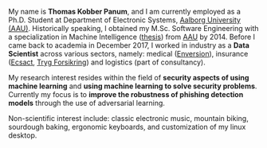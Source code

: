 My name is **Thomas Kobber Panum**, and I am currently employed as a Ph.D. Student at Department of Electronic Systems, [Aalborg University (AAU)](https://aau.dk).
Historically speaking, I obtained my M.Sc. Software Engineering with a specialization in Machine Intelligence ([thesis](http://bit.ly/1O7nEWX)) from [AAU](https://aau.dk) by 2014.
Before  I came back to academia in December 2017, I worked in industry as a **Data Scientist** across various sectors, namely: medical ([Enversion](http://www.enversion.dk/)), insurance ([Ecsact](http://ecsact.dk/), [Tryg Forsikring](https://tryg.dk/)) and logistics (part of consultancy).

My research interest resides within the field of **security aspects of using machine learning** and **using machine learning to solve security problems**.
Currently my focus is to **improve the robustness of phishing detection models** through the use of adversarial learning.

Non-scientific interest include: classic electronic music, mountain biking, sourdough baking, ergonomic keyboards, and customization of my linux desktop.
